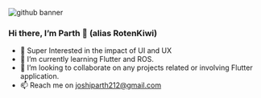 ![github banner](https://user-images.githubusercontent.com/71367592/203974562-bc5c8807-3792-44ed-ba69-48326c562811.png)
<h3 align=”center”>

Hi there, I’m Parth 👋 (alias RotenKiwi)

</h3>
  
- 👀 Super Interested in the impact of UI and UX
- 🌱 I’m currently learning Flutter and ROS.
- 💞️ I’m looking to collaborate on any projects related or involving Flutter application.
- 📫 Reach me on joshiparth212@gmail.com 

<!---
RotenKiwi/RotenKiwi is a ✨ special ✨ repository because its `README.md` (this file) appears on your GitHub profile.
You can click the Preview link to take a look at your changes.
--->
